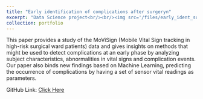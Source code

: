 ```yaml
---
title: "Early identification of complications after surgeryn"
excerpt: "Data Science project<br/><br/><img src='/files/early_ident_surgery.jpg'>"
collection: portfolio
---
```

This paper provides a study of the MoViSign (Mobile Vital Sign tracking in high-risk surgical ward patients) data and gives insights on methods that might be used to detect complications at an early phase by analyzing subject characteristics, abnormalities in vital signs and complication events. Our paper also binds new findings based on Machine Learning, predicting the occurrence of complications by having a set of sensor vital readings as parameters.

GitHub Link: <a href="https://github.com/anubratabhowmick/DataScienceProject">Click Here</a>